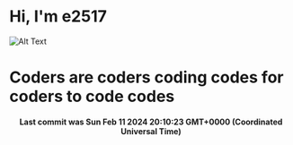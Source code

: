 # Hi, I'm e2517

![Alt Text](https://github.com/E2517/e2517/blob/master/images/background.gif)

# Coders are coders coding codes for coders to code codes

<h4 align="center">Last commit was Sun Feb 11 2024 20:10:23 GMT+0000 (Coordinated Universal Time)</h4>
